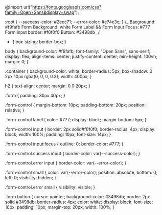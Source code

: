 @import url("https://fonts.googleapis.com/css?family=Open+Sans&display=swap");

:root {
--success-color: #2ecc71;
--error-color: #e74c3c;
}
/_
Bacgrouund: #f9fafb
Form Background: white
Form Label && Form Input Focus: #777
Form input border: #f0f0f0
Button: #3498db
_/

- {
  box-sizing: border-box;
  }

body {
background-color: #f9fafb;
font-family: "Open Sans", sans-serif;
display: flex;
align-items: center;
justify-content: center;
min-height: 100vh;
margin: 0;
}

.container {
background-color: white;
border-radius: 5px;
box-shadow: 0 2px 10px rgba(0, 0, 0, 0.3);
width: 400px;
}

h2 {
text-align: center;
margin: 0 0 20px;
}

.form {
padding: 30px 40px;
}

.form-control {
margin-bottom: 10px;
padding-bottom: 20px;
position: relative;
}

.form-control label {
color: #777;
display: block;
margin-bottom: 5px;
}

.form-control input {
border: 2px solid#f0f0f0;
border-radius: 4px;
display: block;
width: 100%;
padding: 10px;
font-size: 14px;
}

.form-control input:focus {
outline: 0;
border-color: #777;
}

.form-control.success input {
border-color: var(--success-color);
}

.form-control.error input {
border-color: var(--error-color);
}

.form-control small {
color: var(--error-color);
position: absolute;
bottom: 0;
left: 0;
visibility: hidden;
}

.form-control.error small {
visibility: visible;
}

.form button {
cursor: pointer;
background-color: #3498db;
border: 2px solid #3498db;
border-radius: 4px;
color: white;
display: block;
font-size: 16px;
padding: 10px;
margin-top: 20px;
width: 100%;
}
